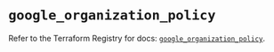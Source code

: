 # `google_organization_policy`

Refer to the Terraform Registry for docs: [`google_organization_policy`](https://registry.terraform.io/providers/hashicorp/google-beta/5.23.0/docs/resources/google_organization_policy).
